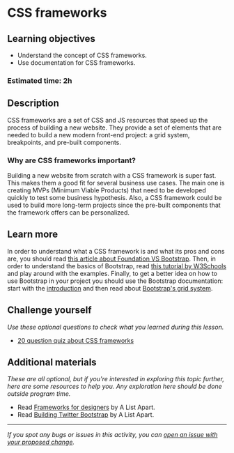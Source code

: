 # CSS frameworks

## Learning objectives

- Understand the concept of CSS frameworks.
- Use documentation for CSS frameworks.

### Estimated time: 2h

## Description

CSS frameworks are a set of CSS and JS resources that speed up the process of building a new website. They provide a set of elements that are needed to build a new modern front-end project: a grid system, breakpoints, and pre-built components.

### Why are CSS frameworks important?

Building a new website from scratch with a CSS framework is super fast. This makes them a good fit for several business use cases. The main one is creating MVPs (Minimum Viable Products) that need to be developed quickly to test some business hypothesis. Also, a CSS framework could be used to build more long-term projects since the pre-built components that the framework offers can be personalized. 


## Learn more

In order to understand what a CSS framework is and what its pros and cons are, you should read [this article about Foundation VS Bootstrap](https://medium.com/@davegenge/bootstrap-vs-foundation-which-front-end-framework-to-use-e85319258b88).
Then, in order to understand the basics of Bootstrap, read [this tutorial by W3Schools](https://www.w3schools.com/bootstrap5/index.php) and play around with the examples.
Finally, to get a better idea on how to use Bootstrap in your project you should use the Bootstrap documentation: start with the [introduction](https://getbootstrap.com/docs/5.0/getting-started/introduction/) and then read about [Bootstrap's grid system](https://getbootstrap.com/docs/5.0/layout/grid/).

## Challenge yourself
*Use these optional questions to check what you learned during this lesson.*

- [20 question quiz about CSS frameworks](https://docs.google.com/forms/d/e/1FAIpQLSeSpFTt_ETUfDwq3xVYAsxSAEuXCjkSBSxNNPdimJ3xC3lVog/viewform?usp=sf_link)

## Additional materials
*These are all optional, but if you're interested in exploring this topic further, here are some resources to help you. Any exploration here should be done outside program time.*
- Read [Frameworks for designers](https://alistapart.com/article/frameworksfordesigners/) by A List Apart.
- Read [Building Twitter Bootstrap](https://alistapart.com/article/building-twitter-bootstrap/) by A List Apart.

------

_If you spot any bugs or issues in this activity, you can [open an issue with your proposed change](https://github.com/microverseinc/curriculum-transversal-skills/blob/main/git-github/articles/open_issue.md)._